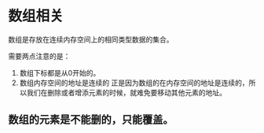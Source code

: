 # 数组相关
数组是存放在连续内存空间上的相同类型数据的集合。

需要两点注意的是：

1. 数组下标都是从0开始的。
2. 数组内存空间的地址是连续的
正是因为数组的在内存空间的地址是连续的，所以我们在删除或者增添元素的时候，就难免要移动其他元素的地址。

## 数组的元素是不能删的，只能覆盖。